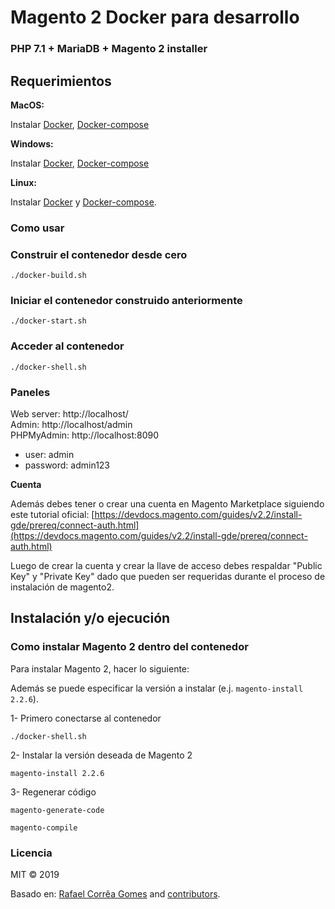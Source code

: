 #  Magento 2 Docker para desarrollo

### PHP 7.1 + MariaDB + Magento 2 installer

## Requerimientos

**MacOS:**

Instalar [Docker](https://docs.docker.com/docker-for-mac/install/), [Docker-compose](https://docs.docker.com/compose/install/#install-compose)

**Windows:**

Instalar [Docker](https://docs.docker.com/docker-for-windows/install/), [Docker-compose](https://docs.docker.com/compose/install/#install-compose)

**Linux:**

Instalar [Docker](https://docs.docker.com/engine/installation/linux/docker-ce/ubuntu/) y [Docker-compose](https://docs.docker.com/compose/install/#install-compose).

### Como usar

### Construir el contenedor desde cero

```
./docker-build.sh
```

### Iniciar el contenedor construido anteriormente

```
./docker-start.sh
```

### Acceder al contenedor

```
./docker-shell.sh
```

### Paneles

Web server: http://localhost/  
Admin: http://localhost/admin  
PHPMyAdmin: http://localhost:8090  
- user: admin
- password: admin123 

**Cuenta**

Además debes tener o crear una cuenta en Magento Marketplace siguiendo este tutorial oficial: [https://devdocs.magento.com/guides/v2.2/install-gde/prereq/connect-auth.html](https://devdocs.magento.com/guides/v2.2/install-gde/prereq/connect-auth.html)

Luego de crear la cuenta y crear la llave de acceso debes respaldar "Public Key" y "Private Key" dado que pueden ser requeridas durante el proceso de instalación de magento2.

## Instalación y/o ejecución

### Como instalar Magento 2 dentro del contenedor

Para instalar Magento 2, hacer lo siguiente:

Además se puede especificar la versión a instalar (e.j. `magento-install 2.2.6`).

1- Primero conectarse al contenedor
```
./docker-shell.sh
```

2- Instalar la versión deseada de Magento 2
```
magento-install 2.2.6
```

3- Regenerar código
```
magento-generate-code
```
```
magento-compile
```

### Licencia

MIT © 2019

Basado en: [Rafael Corrêa Gomes](https://github.com/rafaelstz/) and [contributors](https://github.com/clean-docker/Magento2/graphs/contributors).
